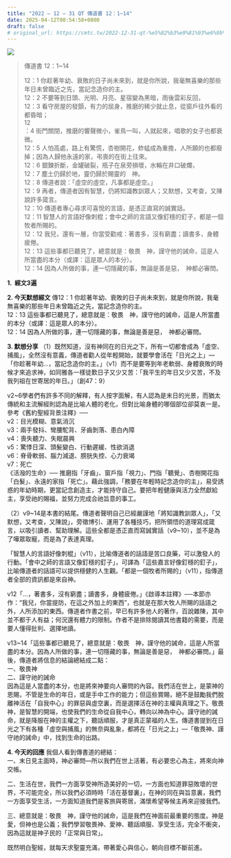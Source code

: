 ```yaml
---
title: "2022 – 12 – 31 QT 傳道書 12：1~14"
date: 2025-04-12T00:54:58+0800
draft: false
# original_url: https://cmtc.tw/2022-12-31-qt-%e5%82%b3%e9%81%93%e6%9b%b8-12%ef%bc%9a114
---
```


![](/images/qt.jpg)
> 傳道書 12：1\~14
>
> 12：1 你趁著年幼、衰敗的日子尚未來到，就是你所說，我毫無喜樂的那些年日未曾臨近之先，當記念造你的主。  
> 12：2 不要等到日頭、光明、月亮、星宿變為黑暗，雨後雲彩反回，  
> 12：3 看守房屋的發顫，有力的屈身，推磨的稀少就止息，從窗戶往外看的都昏暗；  
> 12  
> ：4 街門關閉，推磨的響聲微小，雀鳥一叫，人就起來，唱歌的女子也都衰微。  
> 12：5 人怕高處，路上有驚慌，杏樹開花，蚱蜢成為重擔，人所願的也都廢掉；因為人歸他永遠的家，弔喪的在街上往來。  
> 12：6 銀鍊折斷，金罐破裂，瓶子在泉旁損壞，水輪在井口破爛，  
> 12：7 塵土仍歸於地，靈仍歸於賜靈的　神。  
> 12：8 傳道者說：「虛空的虛空，凡事都是虛空。」  
> 12：9 再者，傳道者因有智慧，仍將知識教訓眾人；又默想，又考查，又陳說許多箴言。  
> 12：10 傳道者專心尋求可喜悅的言語，是憑正直寫的誠實話。  
> 12：11 智慧人的言語好像刺棍；會中之師的言語又像釘穩的釘子，都是一個牧者所賜的。  
> 12：12 我兒，還有一層，你當受勸戒：著書多，沒有窮盡；讀書多，身體疲倦。  
> 12：13 這些事都已聽見了，總意就是：敬畏　神，謹守他的誡命，這是人所當盡的本分（或譯：這是眾人的本分）。  
> 12：14 因為人所做的事，連一切隱藏的事，無論是善是惡，　神都必審問。

**1.  經文3遍**

**2. 今天默想經文**
傳12：1 你趁著年幼、衰敗的日子尚未來到，就是你所說，我毫無喜樂的那些年日未曾臨近之先，當記念造你的主。  
12：13 這些事都已聽見了，總意就是：敬畏　神，謹守他的誡命，這是人所當盡的本分（或譯：這是眾人的本分）。  
12：14 因為人所做的事，連一切隱藏的事，無論是善是惡，　神都必審問。

**3. 默想分享**
（1）既然知道，沒有神同在的日光之下，所有一切都會成為「虛空、捕風」，全然沒有意義，傳道者勸人從年輕開始，就要學會活在「日光之上」—「你趁著年幼…，當記念造你的主。」（v1）而不是要等到年老軟弱、身體衰敗的時候才來追求神，如同雅各一樣徒歎日子又少又苦：「我平生的年日又少又苦，不及我列祖在世寄居的年日。」（創47：9）

v2\~6學者們有許多不同的解釋，有人按字面解，有人認為是末日的光景，而猶太傳統和主流解經則認為是比喻人體的老化，但對比喻身體的哪個部位卻莫衷一是。參考《舊約聖經背景注釋》──  
v2：目光模糊、意氣消沉  
v3：兩手發抖、彎腰駝背、牙齒剝落、患白內障  
v4：喪失聽力、失眠晨興  
v5：驚悸日深、頭髮變白、行動遲緩、性欲消退  
v6：脊骨軟弱、腦力減退、膀胱失控、心力衰竭  
v7：死亡  
《活潑的生命》── 推磨指「牙齒」、窗戶指「視力」、門指「聽覺」、杏樹開花指「白髮」、永遠的家指「死亡」。藉此強調，「務要在年輕時記念造你的主」，易受誘惑的年幼時期，更當記念創造主，才能持守自己。要把年輕健康與活力全然獻給主，享受祂的賜福，並努力完成合祂旨意的事工。

（2）v9\~14是本書的結尾。傳道者聲明自己已經嚴謹地「將知識教訓眾人」，「又默想，又考查，又陳說」，旁徵博引、運用了各種技巧，把所領悟的道理寫成箴言，以吸引讀者、幫助理解。這些全都是憑正直而寫誠實話（v9\~10），並不是為了嘩眾取寵，而是為了表達真理。

「智慧人的言語好像刺棍」（v11），比喻傳道者的話語是苦口良藥，可以激發人的行動。「會中之師的言語又像釘穩的釘子」，可譯為「這些嘉言好像釘穩的釘子」，比喻傳道者的話語可以提供穩健的人生觀。「都是一個牧者所賜的」（v11），指傳道者全部的資訊都是來自神。

v12「…，著書多，沒有窮盡；讀書多，身體疲倦。」《啟導本註釋》──本節亦作：“我兒，你當提防，在這之外加上的東西”，也就是在那大牧人所賜的話語之外，人所添加的東西。傳道者作書之前，早已有許多他人的著作，百說雜陳，其中並不都于人有益；何況還有體力的限制。作者不是排除閱讀其他書籍的需要，而是要人懂得批判、選擇地讀。

v13\~14「這些事都已聽見了，總意就是：敬畏　神，謹守他的誡命，這是人所當盡的本分。因為人所做的事，連一切隱藏的事，無論是善是惡，　神都必審問。」最後，傳道者將信息的結論總結成二點：  
一、敬畏神  
二、謹守祂的誡命  
因為這是人當盡的本分，也是將來神要向人審問的內容。我們活在世上，是蒙神的恩賜，不管是生命的年日，或是手中工作的能力；但這些賞賜，絕不是鼓勵我們脫離神活在「自我中心」的罪惡與虛空裏，而是選擇活在神的主權與真理之下。敬畏神，是智慧的開端，也使我們的生命從自我中心，轉向以神為中心。謹守祂的誡命，就是降服在神的主權之下，聽話順服，才是真正蒙福的人生。傳道書提到在日光之下有各種「虛空與捕風」的無奈與亂象，都將在「日光之上」—「敬畏神、謹守祂的誡命」中，找到生命的出路。

**4. 今天的回應**
我個人看到傳書道的總結：  
一、末日見主面時，神必審問—所以我們在世上活著，有必要忠心為主，將來向神交帳。

二、生活在世，我們一方面享受神所造美好的一切，一方面也知道罪惡敗壞的世界，不可能完全，所以我們必須時時「活在基督裏」，在神的同在與旨意裏，我們一方面享受生活，一方面知道我們是客旅與寄居，滿懷希望等候主再來迎接我們。

三、總意就是：敬畏　神，謹守他的誡命，這是我們在神面前最重要的態度。神是愛，但神也是公義；我們學習敬畏神、愛神、聽話順服、享受生活，完全不衝突，因為這就是神子民的「正常與日常」。

既然明白聖經，就每天求聖靈充滿，帶著愛心與信心，朝向目標不斷前進。
